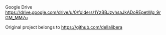 Google Drive
https://drive.google.com/drive/u/0/folders/1YzBBJzvhsaJkADoREpetWg_9rGM_MM7u
















Original project belongs to https://github.com/dellalibera
